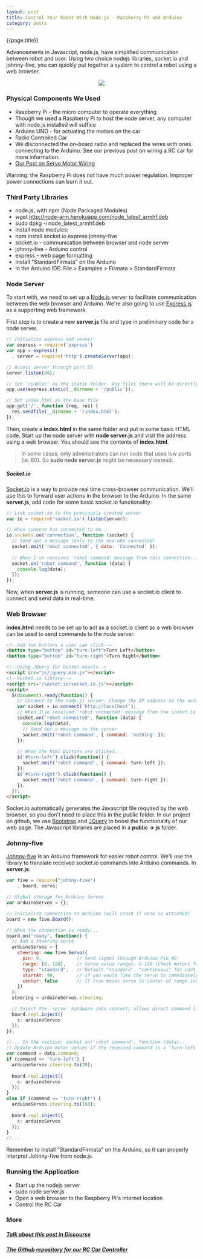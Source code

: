 ```yaml
---
layout: post
title: Control Your Robot With Node.js - Raspberry PI and Arduino
category: posts
---
```

{{page.title}}

Advancements in Javascript, node.js, have simplified communication between robot and user. Using two choice nodejs libraries, socket.io and johnny-five, you can quickly put together a system to control a robot using a web browser.

<p align="center"><img src="/assets/nodebots-presentation-car.jpeg" /></p>

### Physical Components We Used
* Raspberry Pi - the micro computer to operate everything
 * Though we used a Raspberry Pi to host the node server, any computer with node.js installed will suffice
* Arduino UNO - for actuating the motors on the car
* Radio Controlled Car
 * We disconnected the on-board radio and replaced the wires with ones connecting to the Arduino. See our previous post on wiring a RC car for more information.
 * [Our Post on Servo Motor Wiring](http://blog.derivatived.com/posts/Servo-Motor-Wiring-For-People-Who-Never-Tried-It-Before/)

Warning: the Raspberry Pi does not have much power regulation. Improper power connections can burn it out.

### Third Party Libraries
* node.js, with npm (Node Packaged Modules)
 * wget http://node-arm.herokuapp.com/node_latest_armhf.deb
 * sudo dpkg -i node_latest_armhf.deb
* Install node modules:
 * npm install socket.io express johnny-five
 * socket.io - communication between browser and node server
 * johnny-five - Arduino control
 * express - web page formatting
* Install "StandardFirmata" on the Arduino
 * In the Arduino IDE: File > Examples > Firmata > StandardFirmata

### Node Server

To start with, we need to set up a [Node.js](http://nodejs.org/) server to facilitate communication between the web browser and Arduino. We're also going to use [Express.js](http://expressjs.com/) as a supporting web framework.

First step is to create a new **server.js** file and type in preliminary code for a node server.

```javascript
// Initialize express and server
var express = require('express')
var app = express()
  , server = require('http').createServer(app);

// Access server through port 80
server.listen(80);

// Set '/public' as the static folder. Any files there will be directly sent to the viewer
app.use(express.static(__dirname + '/public'));

// Set index.html as the base file
app.get('/', function (req, res) {
  res.sendfile(__dirname + '/index.html');
});
```

Then, create a **index.html** in the same folder and put in some basic HTML code. Start up the node server with **node server.js** and visit the address using a web browser. You should see the contents of **index.html**.

> In some cases, only administrators can run code that uses low ports (ie: 80). So **sudo node server.js** might be necessary instead.

##### Socket.io

[Socket.io](http://socket.io/) is a way to provide real time cross-browser communication. We'll use this to forward user actions in the browser to the Arduino. In the same **server.js**, add code for some basic socket.io functionality:

```javascript
// Link socket.io to the previously created server
var io = require('socket.io').listen(server);

// When someone has connected to me...
io.sockets.on('connection', function (socket) {
  // Send out a message (only to the one who connected)
  socket.emit('robot connected', { data: 'Connected' });
  
  // When I've received 'robot command' message from this connection...
  socket.on('robot command', function (data) {
    console.log(data);
  });
});
```

Now, when **server.js** is running, someone can use a socket.io client to connect and send data in real-time.

### Web Browser

**index.html** needs to be set up to act as a socket.io client so a web browser can be used to send commands to the node server.

```html
<!--Add two buttons a user can click-->
<button type="button" id="turn-left">Turn Left</button>
<button type="button" id="turn-right">Turn Right</button>

<!--Using JQuery for button events-->
<script src="js/jquery.min.js"></script>
<!--Socket.io library-->
<script src="/socket.io/socket.io.js"></script>
<script>
  $(document).ready(function() {
    // Connect to the node.js server. Change the IP address to the actual node server location.
    var socket = io.connect('http://localhost');
    // When I've received 'robot connected' message from the socket.io server...
    socket.on('robot connected', function (data) {
      console.log(data);
      // Send out a message to the server
      socket.emit('robot command', { command: 'nothing' });
    });
    
    // When the html buttons are clicked...
    $('#turn-left').click(function() {
      socket.emit('robot command', { command: turn-left });
    });
    $('#turn-right').click(function() {
      socket.emit('robot command', { command: turn-right });
    });
  });
</script>
```

Socket.io automatically generates the Javascript file required by the web browser, so you don't need to place this in the public folder. In our project on github, we use [Bootstrap](http://getbootstrap.com/) and [JQuery](http://jquery.com/) to boost the functionality of our web page. The Javascript libraries are placed in a **public -> js** folder.

### Johnny-five

[Johnny-five](https://github.com/rwaldron/johnny-five) is an Arduino framework for easier robot control. We'll use the library to translate received socket.io commands into Arduino commands. In **server.js**:

```javascript
var five = require("johnny-five")
    , board, servo;

// Global storage for Arduino Servos
var arduinoServos = {};

// Initialize connection to Arduino (will crash if none is attached)
board = new five.Board();

// When the connection is ready...
board.on("ready", function() {
  // Add a steering servo
  arduinoServos = {
    steering: new five.Servo({
      pin: 9,             // Send signal through Arduino Pin #9
      range: [0, 180],    // Servo value ranges: 0-180 (Check motors for actual range)
      type: "standard",   // Default "standard". "continuous" for cont. rotation servos
      startAt: 90,        // if you would like the servo to immediately move to degree
      center: false       // If true moves servo to center of range instead of starAt
    })
  };
  steering = arduinoServos.steering;

  // Inject the `servo` hardware into context; allows direct command line access
  board.repl.inject({
    s: arduinoServos
  });
});

//... In the section: socket.on('robot command', function (data)...
// Update Arduino motor values if the received command is a 'turn-left' or 'turn-right'
var command = data.command;
if (command == 'turn-left') {
  arduinoServos.steering.to(20);
  
  board.repl.inject({
    s: arduinoServos
  });
}
else if (command == 'turn-right') {
  arduinoServos.steering.to(160);
  
  board.repl.inject({
    s: arduinoServos
  });
}
//...
```

Remember to install "StandardFirmata" on the Arduino, so it can properly interpret Johnny-five from node.js.

### Running the Application
* Start up the nodejs server
 * sudo node server.js
* Open a web browser to the Raspberry Pi's internet location
* Control the RC Car

### More
##### [Talk about this post in Discourse](http://www.sherecar.org/t/blog-post-controlling-a-rc-car-with-node-js/113)
##### [The Github repository for our RC Car Controller](https://github.com/Self-Driving-Vehicle/rc-car-controller)